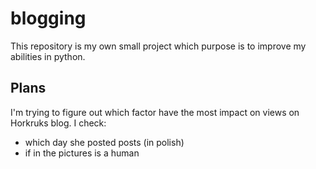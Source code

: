 # blogging
This repository is my own small project which purpose is to improve my abilities in python. 

## Plans 
I'm trying to figure out which factor have the most impact on views on Horkruks blog. 
I check:
- which day she posted posts (in polish)
- if in the pictures is a human 
